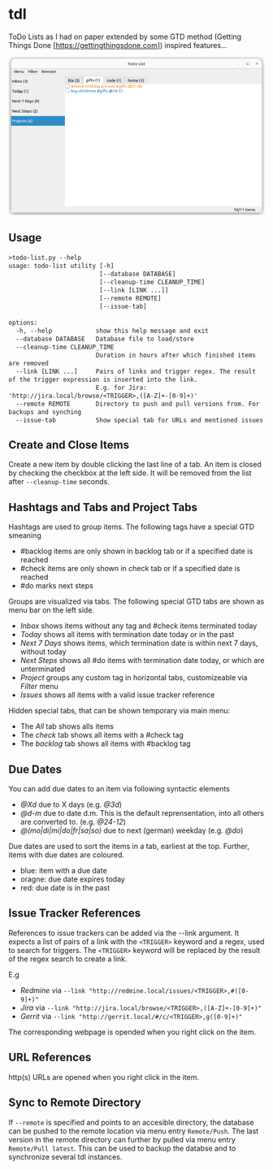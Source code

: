 # tdl
ToDo Lists as I had on paper extended by some GTD method (Getting Things Done [https://gettingthingsdone.com]) inspired features...

![alt text](tdl.png)

## Usage

```
>todo-list.py --help
usage: todo-list utility [-h] 
                         [--database DATABASE]
                         [--cleanup-time CLEANUP_TIME]
                         [--link [LINK ...]]
                         [--remote REMOTE]
                         [--issue-tab]

options:
  -h, --help            show this help message and exit
  --database DATABASE   Database file to load/store
  --cleanup-time CLEANUP_TIME
                        Duration in hours after which finished items are removed
  --link [LINK ...]     Pairs of links and trigger regex. The result of the trigger expression is inserted into the link.
                        E.g. for Jira: 'http://jira.local/browse/<TRIGGER>,([A-Z]+-[0-9]+)'
  --remote REMOTE       Directory to push and pull versions from. For backups and synching
  --issue-tab           Show special tab for URLs and mentioned issues

```

## Create and Close Items

Create a new item by double clicking the last line of a tab.
An item is closed by checking the checkbox at the left side. It will be removed from the list after `--cleanup-time` seconds.

## Hashtags and Tabs and Project Tabs

Hashtags are used to group items. The following tags have a special GTD smeaning
* #backlog items are only shown in backlog tab or if a specified date is reached
* #check items are only shown in check tab or if a specified date is reached
* #do marks next steps

Groups are visualized via tabs. The following special GTD tabs are shown as menu bar on the left side.
* *Inbox* shows items without any tag and #check items terminated today
* *Today* shows all items with termination date today or in the past
* *Next 7 Days* shows items, which termination date is within next 7 days, without today
* *Next Steps* shows all #do items with termination date today, or which are unterminated
* *Project* groups any custom tag in horizontal tabs, customizeable via *Filter* menu
* *Issues* shows all items with a valid issue tracker reference

Hidden special tabs, that can be shown temporary via main menu:
* The *All* tab shows alls items
* The *check* tab shows all items with a #check tag
* The *backlog* tab shows all items with #backlog tag

## Due Dates

You can add due dates to an item via following syntactic elements

* *@Xd* due to X days (e.g. *@3d*)
* *@d-m* due to date d.m. This is the default reprensentation, into all others are converted to. (e.g. *@24-12*)
* *@(mo|di|mi|do|fr|sa|so)* due to next (german) weekday (e.g. *@do*)

Due dates are used to sort the items in a tab, earliest at the top. Further, items with due dates are coloured.
* blue: item with a due date
* oragne: due date expires today
* red: due date is in the past

## Issue Tracker References

References to issue trackers can be added via the --link argument. It expects a list of pairs of a link with the `<TRIGGER>` keyword and a regex, used to search for triggers. The `<TRIGGER>` keyword will be replaced by the result of the regex search to create a link.

E.g
* *Redmine* via `--link "http://redmine.local/issues/<TRIGGER>,#([0-9]+)"`
* *Jira* via `--link "http://jira.local/browse/<TRIGGER>,([A-Z]+-[0-9]+)"`
* *Gerrit* via `--link "http://gerrit.local/#/c/<TRIGGER>,g([0-9]+)"`

The corresponding webpage is opended when you right click on the item.

## URL References

http(s) URLs are opened when you right click in the item.

## Sync to Remote Directory

If `--remote` is specified and points to an accesible directory, the database can be pushed to the remote location via menu entry `Remote/Push`. The last version in the remote directory can further by pulled via menu entry `Remote/Pull latest`.
This can be used to backup the databse and to synchronize several tdl instances.